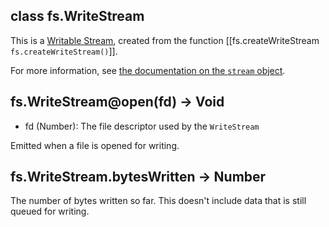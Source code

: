 
## class fs.WriteStream

This is a [Writable Stream](streams.WritableStream.html), created from the function [[fs.createWriteStream `fs.createWriteStream()`]].

For more information, see [the documentation on the `stream` object](streams.html).

 


## fs.WriteStream@open(fd) -> Void
- fd (Number):  The file descriptor used by the `WriteStream`

Emitted when a file is opened for writing.

 



## fs.WriteStream.bytesWritten -> Number

The number of bytes written so far. This doesn't include data that is still queued for writing.



